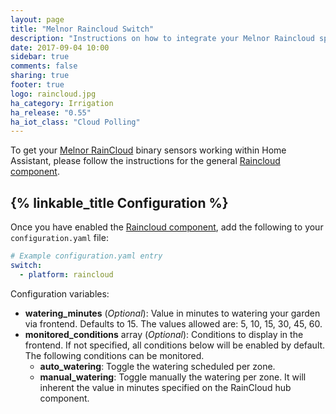 ```yaml
---
layout: page
title: "Melnor Raincloud Switch"
description: "Instructions on how to integrate your Melnor Raincloud sprinkler system within Home Assistant."
date: 2017-09-04 10:00
sidebar: true
comments: false
sharing: true
footer: true
logo: raincloud.jpg
ha_category: Irrigation
ha_release: "0.55"
ha_iot_class: "Cloud Polling"
---
```


To get your [Melnor RainCloud](https://wifiaquatimer.com) binary sensors working within Home Assistant, please follow the instructions for the general [Raincloud component](/components/raincloud).

## {% linkable_title Configuration %}

Once you have enabled the [Raincloud component](/components/raincloud), add the following to your `configuration.yaml` file:

```yaml
# Example configuration.yaml entry
switch:
  - platform: raincloud
```

Configuration variables:

- **watering_minutes** (*Optional*): Value in minutes to watering your garden via frontend. Defaults to 15. The values allowed are: 5, 10, 15, 30, 45, 60.
- **monitored_conditions** array (*Optional*): Conditions to display in the frontend. If not specified, all conditions below will be enabled by default. The following conditions can be monitored.
  - **auto_watering**: Toggle the watering scheduled per zone.
  - **manual_watering**: Toggle manually the watering per zone. It will inherent the value in minutes specified on the RainCloud hub component.
